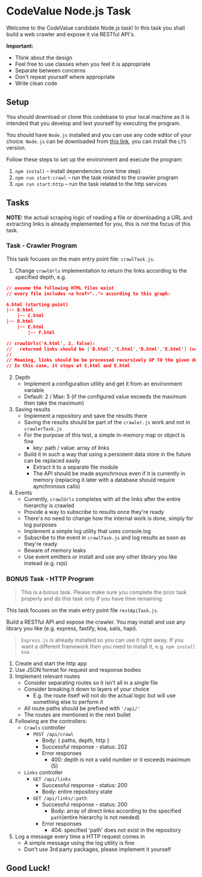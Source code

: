 # CodeValue Node.js Task

Welcome to the CodeValue candidate Node.js task!
In this task you shall build a web crawler and expose it via RESTful API's.

**Important:**

- Think about the design
- Feel free to use classes when you feel it is appropriate
- Separate between concerns
- Don't repeat yourself where appropriate
- Write clean code

## Setup

You should download or clone this codebase to your local machine as it is intended that you develop and test yourself by executing the program.

You should have `Node.js` installed and you can use any code editor of your choice.
`Node.js` can be downloaded from [this link](https://nodejs.org/en/download/), you can install the `LTS` version.

Follow these steps to set up the environment and execute the program:

1. `npm install` – install dependencies (one time step)
2. `npm run start:crawl` – run the task related to the crawler program
3. `npm run start:http` – run the task related to the http services

## Tasks

**NOTE:** the actual scraping logic of reading a file or downloading a URL and extracting links is already implemented for you, this is not the focus of this task.

### Task - Crawler Program

This task focuses on the main entry point file: `crawlTask.js`.

1. Change `crawlUrls` implementation to return the links according to the specified depth, e.g.

```json
// asuume the following HTML files exist
// every file includes <a href=".."> according to this graph:

A.html (starting point)
|-- B.html
    |-- C.html
|-- D.html
    |-- E.html
        |-- F.html

// crawlUrls('A.html', 2, false):
//   returned links should be ['B.html','C.html','D.html','E.html'] (order does not matter)
//
// Meaning, links should be be processed recursively UP TO the given depth
// In this case, it stops at C.html and E.html
```

2. Depth
   - Implement a configuration utility and get it from an environment variable
   - Default: 2 / Max: 5 (if the configured value exceeds the maximum then take the maximum)
3. Saving results
   - Implement a repository and save the results there
   - Saving the results should be part of the `crawler.js` work and not in `crawlerTask.js`
   - For the purpose of this test, a simple in-memory map or object is fine
     - key: path / value: array of links
   - Build it in such a way that using a persistent data store in the future can be replaced easily
     - Extract it to a separate file module
     - The API should be made asynchrnous even if it is currently in memory (replacing it later with a database should require aynchronous calls)
4. Events
   - Currently, `crawlUrls` completes with all the links after the entire hierarchy is crawled
   - Provide a way to subscribe to results once they're ready
   - There's no need to change how the internal work is done, simply for log purposes
   - Implement a simple log utility that uses console.log
   - Subscribe to the event in `crawlTask.js` and log results as soon as they're ready
   - Beware of memory leaks
   - Use event emitters or install and use any other library you like instead (e.g. rxjs)

### BONUS Task - HTTP Program

> This is a bonus task. Please make sure you complete the prior task properly and do this task only if you have time remaining.

This task focuses on the main entry point file `restApiTask.js`.

Build a RESTful API and expose the crawler.
You may install and use any library you like (e.g. express, fastify, koa, sails, hapi).

> `Express.js` is already installed so you can use it right away. If you want a different framework then you need to install it, e.g. `npm install koa`

1. Create and start the http app
2. Use JSON format for request and response bodies
3. Implement relevant routes
   - Consider separating routes so it isn't all in a single file
   - Consider breaking it down to layers of your choice
     - E.g. the route itself will not do the actual logic but will use something else to perform it
   - All route paths should be prefixed with `'/api/'`
   - The routes are mentioned in the next bullet
4. Following are the controllers:
   - `Crawls` controller
     - `POST /api/crawl`
       - Body: { paths, depth, http }
       - Successful response - status: 202
       - Error responses
         - 400: depth is not a valid number or it exceeds maximum (5)
   - `Links` controller
     - `GET /api/links`
       - Successful response - status: 200
       - Body: entire repository state
     - `GET /api/links/:path`
       - Successful response - status: 200
         - Body: array of direct links according to the specified `path`(entire hierarchy is not needed)
       - Error responses
         - 404: specified 'path' does not exist in the repository
5. Log a message every time a HTTP request comes in
   - A simple message using the log utility is fine
   - Don't use 3rd party packages, please implement it yourself

## Good Luck!
